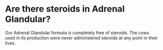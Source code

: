 # Are there steroids in Adrenal Glandular?

Our Adrenal Glandular formula is completely free of steroids. The cows used in its production were never administered steroids at any point in their lives.